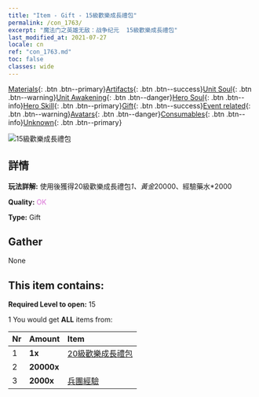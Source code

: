 ```yaml
---
title: "Item - Gift - 15級歡樂成長禮包"
permalink: /con_1763/
excerpt: "魔法门之英雄无敌：战争纪元  15級歡樂成長禮包"
last_modified_at: 2021-07-27
locale: cn
ref: "con_1763.md"
toc: false
classes: wide
---
```

 [Materials](/ItemsCN/){: .btn .btn--primary}[Artifacts](/ItemsCN/Artifacts/){: .btn .btn--success}[Unit Soul](/ItemsCN/UnitSoul/){: .btn .btn--warning}[Unit Awakening](/ItemsCN/UnitAwakening/){: .btn .btn--danger}[Hero Soul](/ItemsCN/HeroSoul/){: .btn .btn--info}[Hero Skill](/ItemsCN/HeroSkill/){: .btn .btn--primary}[Gift](/ItemsCN/Gift/){: .btn .btn--success}[Event related](/ItemsCN/Events/){: .btn .btn--warning}[Avatars](/ItemsCN/Avatars/){: .btn .btn--danger}[Consumables](/ItemsCN/Consumables/){: .btn .btn--info}[Unknown](/ItemsCN/Unknown/){: .btn .btn--primary}

 ![15級歡樂成長禮包](/images/t/i_907219.png)

## 詳情
 **玩法詳解:** 使用後獲得20級歡樂成長禮包*1、黃金*20000、經驗藥水*2000

 **Quality:** <span style="color: #DA70D6">OK</span>

 **Type:** Gift

## Gather

  None

## This item contains:

 **Required Level to open:** 15

 1 You would get **ALL** items  from:

  | Nr | Amount |     Item    |
  |:---|:-------|:------------|
  | 1 |  **1x** | [20級歡樂成長禮包](/cn/Items/con_1764/) |  | 
  | 2 |  **20000x** | <i class="fas fa-coins"/> |  | 
  | 3 |  **2000x** | [兵團經驗](/cn/Items/con_902/) |  | 
